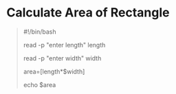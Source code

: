 # Calculate Area of Rectangle

>#!/bin/bash
>
>read -p "enter length" length
>
>read -p "enter width" width
>
>area=$[$length*$width]
>
 >echo $area   

 



